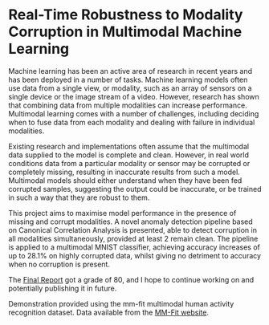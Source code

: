 # Real-Time Robustness to Modality Corruption in Multimodal Machine Learning

Machine learning has been an active area of research in recent years and has been deployed in a number of tasks. Machine learning models often use data from a single view, or modality, such as an array of sensors on a single device or the image stream of a video. However, research has shown that combining data from multiple modalities can increase performance. Multimodal learning comes with a number of challenges, including deciding when to fuse data from each modality and dealing with failure in individual modalities.

Existing research and implementations often assume that the multimodal data supplied to the model is complete and clean. However, in real world conditions data from a particular
modality or sensor may be corrupted or completely missing, resulting in inaccurate results from such a model. Multimodal models should either understand when they have been fed
corrupted samples, suggesting the output could be inaccurate, or be trained in such a way that they are robust to them.

This project aims to maximise model performance in the presence of missing and corrupt modalities. A novel anomaly detection pipeline based on Canonical Correlation Analysis is presented, able to detect corruption in all modalities simultaneously, provided at least 2 remain clean. The pipeline is applied to a multimodal MNIST classifier, achieving accuracy increases of up to 28.1% on highly corrupted data, whilst giving no detriment to accuracy when no corruption is present.

The [Final Report](./docs/Dissertation/Dissertation.pdf) got a grade of 80, and I hope to continue working on and potentially publishing it in future.

Demonstration provided using the mm-fit multimodal human activity recognition dataset. Data available from the [MM-Fit website](https://mmfit.github.io/).
